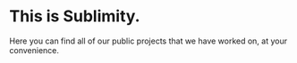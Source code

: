 # This is Sublimity.

Here you can find all of our public projects that we have worked on, at your convenience.
